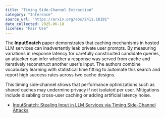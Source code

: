 ```yaml
---
title: "Timing Side-Channel Extraction"
category: "Inference"
source_url: "https://arxiv.org/abs/2411.18191"
date_collected: 2025-06-18
license: "Fair Use"
---
```


The **InputSnatch** paper demonstrates that caching mechanisms in hosted LLM services can inadvertently leak private user prompts. By measuring variations in response latency for carefully constructed candidate queries, an attacker can infer whether a response was served from cache and iteratively reconstruct another user's input. The authors combine vocabulary learning with statistical time fitting to automate this search and report high success rates across two cache designs.

This timing side‑channel shows that performance optimizations such as shared caches may undermine privacy if not isolated per user. Mitigations include disabling cross-user caching or adding artificial latency noise.

- [InputSnatch: Stealing Input in LLM Services via Timing Side-Channel Attacks](https://arxiv.org/abs/2411.18191)
